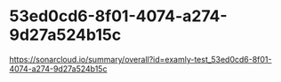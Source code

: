 # 53ed0cd6-8f01-4074-a274-9d27a524b15c
https://sonarcloud.io/summary/overall?id=examly-test_53ed0cd6-8f01-4074-a274-9d27a524b15c
